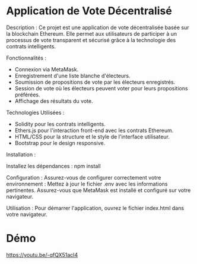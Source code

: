 # Application de Vote Décentralisé



Description : Ce projet est une application de vote décentralisée basée sur la blockchain Ethereum. Elle permet aux utilisateurs de participer à un processus de vote transparent et sécurisé grâce à la technologie des contrats intelligents.


Fonctionnalités : 
- Connexion via MetaMask.
- Enregistrement d'une liste blanche d'électeurs.
- Soumission de propositions de vote par les électeurs enregistrés.
- Session de vote où les électeurs peuvent voter pour leurs propositions préférées.
- Affichage des résultats du vote.


Technologies Utilisées : 
- Solidity pour les contrats intelligents.
- Ethers.js pour l'interaction front-end avec les contrats Ethereum.
- HTML/CSS pour la structure et le style de l'interface utilisateur.
- Bootstrap pour le design responsive.

Installation : 

Installez les dépendances : npm install

Configuration : 
Assurez-vous de configurer correctement votre environnement : Mettez à jour le fichier .env avec les informations pertinentes. Assurez-vous que MetaMask est installé et configuré sur votre navigateur.

Utilisation : 
Pour démarrer l'application, ouvrez le fichier index.html dans votre navigateur.


# Démo

https://youtu.be/-qfQX51acI4
